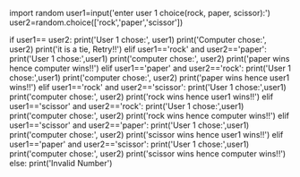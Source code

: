 import random
user1=input('enter user 1 choice(rock, paper, scissor):')
user2=random.choice(['rock','paper','scissor'])

if user1== user2:
    print('User 1 chose:', user1)
    print('Computer chose:', user2)
    print('it is a tie, Retry!!')
elif user1=='rock' and user2=='paper':
    print('User 1 chose:',user1)
    print('computer chose:', user2)
    print('paper wins hence computer wins!!')
elif user1=='paper' and user2=='rock':
    print('User 1 chose:',user1)
    print('computer chose:', user2)
    print('paper wins hence user1 wins!!')
elif user1=='rock' and user2=='scissor':
    print('User 1 chose:',user1)
    print('computer chose:', user2)
    print('rock wins hence user1 wins!!')
elif user1=='scissor' and user2=='rock':
    print('User 1 chose:',user1)
    print('computer chose:', user2)
    print('rock wins hence computer wins!!')
elif user1=='scissor' and user2=='paper':
    print('User 1 chose:',user1)
    print('computer chose:', user2)
    print('scissor wins hence user1 wins!!')
elif user1=='paper' and user2=='scissor':
    print('User 1 chose:',user1)
    print('computer chose:', user2)
    print('scissor wins hence computer wins!!')
else:
    print('Invalid Number')
